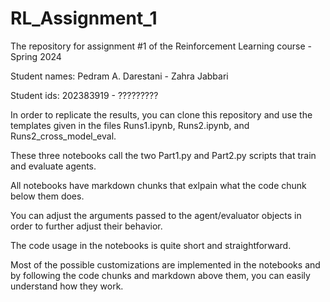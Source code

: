 # RL_Assignment_1
The repository for assignment #1 of the Reinforcement Learning course - Spring 2024

Student names: Pedram A. Darestani - Zahra Jabbari

Student ids:   202383919           - ?????????

In order to replicate the results, you can clone this repository and use the templates given in the files Runs1.ipynb, Runs2.ipynb, and Runs2_cross_model_eval.

These three notebooks call the two Part1.py and Part2.py scripts that train and evaluate agents.

All notebooks have markdown chunks that exlpain what the code chunk below them does.

You can adjust the arguments passed to the agent/evaluator objects in order to further adjust their behavior.

The code usage in the notebooks is quite short and straightforward.

Most of the possible customizations are implemented in the notebooks and by following the code chunks and markdown above them, you can easily understand how they work.


